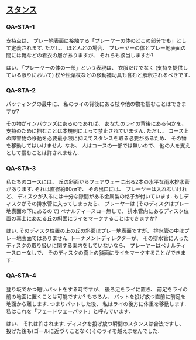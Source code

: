 ## [スタンス](80207)

### QA-STA-1
支持点は、
プレー地表面に接触する「プレーヤーの体のどこの部分でも」として定義されます.
ただし、
ほとんどの場合、
プレーヤーの体とプレー地表面の間には靴などの着衣の層がありますが、
それらも該当しますか?

はい.
「プレーヤーの体の一部」という表現は、
衣服だけでなく
(支持を提供している限りにおいて)
杖や松葉杖などの移動補助具も含むと解釈されるべきです.

### QA-STA-2
パッティングの最中に、
私のライの背後にある枝や他の物を掴むことはできますか?

その物がインバウンズにあるのであれば、
あなたのライの背後にある何かを、
支持のために掴むことは本規則によって禁止されていません.
ただし、
コース上の障害物の移動を必要最小限に抑えてスタンスを取る必要があるため、
その物を移動してはいけません.
なお、
人はコースの一部では無いので、
他の人を支えとして掴むことは許されません.

### QA-STA-3
私たちのコースには、
丘の斜面からフェアウェーに出る2本の水平な雨水排水菅があります.
それは直径約60㎝で、
その出口には、
プレーヤーは入れないけれど、
ディスクが入るには十分な隙間がある金属製の格子が付いています.
もしディスクがその排水菅に入ってしまったら、
プレーヤーは
(そのディスクはプレー地表面の下にあるので)
ペナルティースロー無しで、
排水管内にあるディスク位置の真上にあたる丘の斜面にライをマークすることはできますか?

はい.
そのディスク位置の上の丘の斜面はプレー地表面ですが、
排水管の中はプレー地表面ではありません.
トーナメントディレクターが、
その排水管に入ったディスクの取り扱いに関する案内をしていないなら、
プレーヤーはペナルティースローなしで、
そのディスクの真上の斜面にライをマークすることができます.

### QA-STA-4
登り坂でかつ短いパットをする時ですが、
後ろ足をライに置き、
前足をライの前の地面に置くことは可能ですか?
もちろん、
パットを投げ放つ直前に前足を地面から離します.
つまりパットした後、
私はライの後方に体重を移動します.
私はこれを「フェードウェーパット」と呼んでいます.

はい、
それは許されます.
ディスクを投げ放つ瞬間のスタンスは合法ですし、
投げた後も(ゴールに近づくことなく)そのライを越えませんでした.
